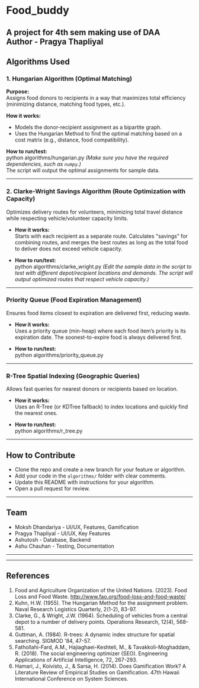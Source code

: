 # Food_buddy
A project for 4th sem making use of DAA 
<br>
Author - Pragya Thapliyal
---

## Algorithms Used

### 1. Hungarian Algorithm (Optimal Matching)

**Purpose:**  
Assigns food donors to recipients in a way that maximizes total efficiency (minimizing distance, matching food types, etc.).

**How it works:**  
- Models the donor-recipient assignment as a bipartite graph.
- Uses the Hungarian Method to find the optimal matching based on a cost matrix (e.g., distance, food compatibility).

**How to run/test:**  
python algorithms/hungarian.py
*(Make sure you have the required dependencies, such as `numpy`.)*  
The script will output the optimal assignments for sample data.

---

### 2. Clarke-Wright Savings Algorithm (Route Optimization with Capacity)

Optimizes delivery routes for volunteers, minimizing total travel distance while respecting vehicle/volunteer capacity limits.

- **How it works:**  
Starts with each recipient as a separate route. Calculates "savings" for combining routes, and merges the best routes as long as the total food to deliver does not exceed vehicle capacity.

- **How to run/test:**  
python algorithms/clarke_wright.py
*(Edit the sample data in the script to test with different depot/recipient locations and demands. The script will output optimized routes that respect vehicle capacity.)*

---
### Priority Queue (Food Expiration Management)

Ensures food items closest to expiration are delivered first, reducing waste.

- **How it works:**  
  Uses a priority queue (min-heap) where each food item’s priority is its expiration date. The soonest-to-expire food is always delivered first.

- **How to run/test:**  
python algorithms/priority_queue.py

---
### R-Tree Spatial Indexing (Geographic Queries)

Allows fast queries for nearest donors or recipients based on location.

- **How it works:**  
  Uses an R-Tree (or KDTree fallback) to index locations and quickly find the nearest ones.

- **How to run/test:**  
python algorithms/r_tree.py
---

## How to Contribute

- Clone the repo and create a new branch for your feature or algorithm.
- Add your code in the `algorithms/` folder with clear comments.
- Update this README with instructions for your algorithm.
- Open a pull request for review.

---

## Team

- Moksh Dhandariya - UI/UX, Features, Gamification
- Pragya Thapliyal - UI/UX, Key Features
- Ashutosh - Database, Backend
- Ashu Chauhan - Testing, Documentation

---

---

## References

1. Food and Agriculture Organization of the United Nations. (2023). Food Loss and Food Waste. http://www.fao.org/food-loss-and-food-waste/
2. Kuhn, H.W. (1955). The Hungarian Method for the assignment problem. Naval Research Logistics Quarterly, 2(1-2), 83-97.
3. Clarke, G., & Wright, J.W. (1964). Scheduling of vehicles from a central depot to a number of delivery points. Operations Research, 12(4), 568-581.
4. Guttman, A. (1984). R-trees: A dynamic index structure for spatial searching. SIGMOD '84, 47-57.
5. Fathollahi-Fard, A.M., Hajiaghaei-Keshteli, M., & Tavakkoli-Moghaddam, R. (2018). The social engineering optimizer (SEO). Engineering Applications of Artificial Intelligence, 72, 267-293.
6. Hamari, J., Koivisto, J., & Sarsa, H. (2014). Does Gamification Work? A Literature Review of Empirical Studies on Gamification. 47th Hawaii International Conference on System Sciences.




